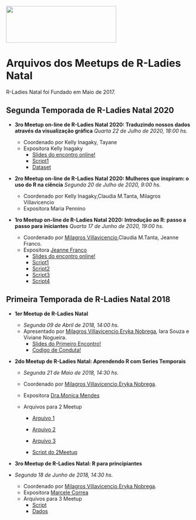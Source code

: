 <img src="https://github.com/rladies/starter-kit/blob/master/logo/R-LadiesGlobal_RBG_online_LogoWithText_Horizontal.png" data-canonical-src="https://github.com/rladies/starter-kit/blob/master/logo/R-LadiesGlobal_RBG_online_LogoWithText_Horizontal.png" width="300" height="100" />

# Arquivos dos Meetups de R-Ladies Natal

R-Ladies Natal foi Fundado em Maio de 2017.
## Segunda Temporada de R-Ladies Natal 2020
- **3ro Meetup on-line de R-Ladies Natal 2020: Traduzindo nossos dados através da visualização gráfica** 
     *Quarta 22 de Julho de 2020, 18:00 hs.*
     - Coordenado por Kelly Inagaky, Tayane
     - Expositora Kelly Inagaky
        * [Slides do encontro online!]( )
        * [Script1](https://github.com/rladies/meetup-presentations_natal/blob/master/script_3eroMeetup_2020.txt)
        * [Dataset](https://github.com/rladies/meetup-presentations_natal/blob/master/dado_3eroMeetup_2020.txt)
        
- **2ro Meetup on-line de R-Ladies Natal 2020: Mulheres que inspiram: o uso do R na ciência** 
     *Segunda 20 de Julho de 2020, 9:00 hs.*
     - Coordenado por Kelly Inagaky,Claudia M.Tanta, Milagros Villavicencio
     - Expositora Maria Pennino
        
 - **1ro Meetup on-line de R-Ladies Natal 2020: Introdução ao R: passo a passo para iniciantes** 
     *Quarta 17 de Junho de 2020, 19:00 hs.*
     - Coordenado por [Milagros Villavicencio](https://rladies.org/brazil-rladies/name/milagros-villavicencio/),Claudia M.Tanta, Jeanne Franco.
     - Expositora [Jeanne Franco](http://lattes.cnpq.br/2751578960288697)
        * [Slides do encontro online!](https://github.com/rladies/meetup-presentations_natal/blob/master/R-Ladies%20Natal%20-%20Introdu%C3%A7%C3%A3o%20ao%20R%20-%20Jeanne%20Franco.pdf)
        * [Script1](https://github.com/rladies/meetup-presentations_natal/blob/master/Exemplo_1.R)
        * [Script2](https://github.com/rladies/meetup-presentations_natal/blob/master/Exemplo_2.R)
        * [Script3](https://github.com/rladies/meetup-presentations_natal/blob/master/Exemplo_3.R)
        * [Script4](https://github.com/rladies/meetup-presentations_natal/blob/master/Exemplo_4.R)

 ## Primeira Temporada de R-Ladies Natal 2018
 - **1er Meetup de R-Ladies Natal**
 
      - *Segunda 09 de Abril de 2018, 14:00 hs.*
      - Apresentado por [Milagros Villavicencio](https://rladies.org/brazil-rladies/name/milagros-villavicencio/),[Eryka Nobrega](https://rladies.org/brazil-rladies/name/eryka-nobrega/), Iara Souza e Viviane Nogueira.
        * [Slides do Primeiro Encontro!](https://github.com/rladies/meetup-presentations_natal/blob/master/R-Ladies-Natal_1stmeetup.pdf)
        * [Codigo de Conduta!](https://github.com/rladies/meetup-presentations_natal/blob/master/R-Ladies_RulesGuidelines.pdf)
       
 - **2do Meetup de R-Ladies Natal: Aprendendo R com Series Temporais** 
 
      - *Segunda 21 de Maio de 2018, 14:30 hs.*
      - Coordenado por [Milagros Villavicencio](https://rladies.org/brazil-rladies/name/milagros-villavicencio/),[Eryka Nobrega](https://rladies.org/brazil-rladies/name/eryka-nobrega/).
      - Expositora [Dra.Monica Mendes](http://lattes.cnpq.br/3222239663338873)
      - Arquivos para 2 Meetup   
      
        * [Arquivo 1](https://github.com/rladies/meetup-presentations_natal/blob/master/URANEB.txt) 
        
        * [Arquivo 2](https://github.com/rladies/meetup-presentations_natal/blob/master/TMEDNEB.txt)
        
        * [Arquivo 3](https://github.com/rladies/meetup-presentations_natal/blob/master/PRECNEB.txt)
        
        * [Script do 2Meetup](https://github.com/rladies/meetup-presentations_natal/blob/master/Script%202Meetup) 
       
       
 - **3ro Meetup de R-Ladies Natal: R para principiantes** 
  - *Segunda 18 de Junho de 2018, 14:30 hs.*
      - Coordenado por [Milagros Villavicencio](https://rladies.org/brazil-rladies/name/milagros-villavicencio/),[Eryka Nobrega](https://rladies.org/brazil-rladies/name/eryka-nobrega/).
      - Expositora [Marcele Correa](http://lattes.cnpq.br/1635027419511948)
      - Arquivos para 3 Meetup  
        * [Script](https://github.com/rladies/meetup-presentations_natal/blob/master/script_minicurso_ladies.R)
        * [Dados](https://github.com/rladies/meetup-presentations_natal/blob/master/estacao_saoluis_mensal.csv)
 
 
